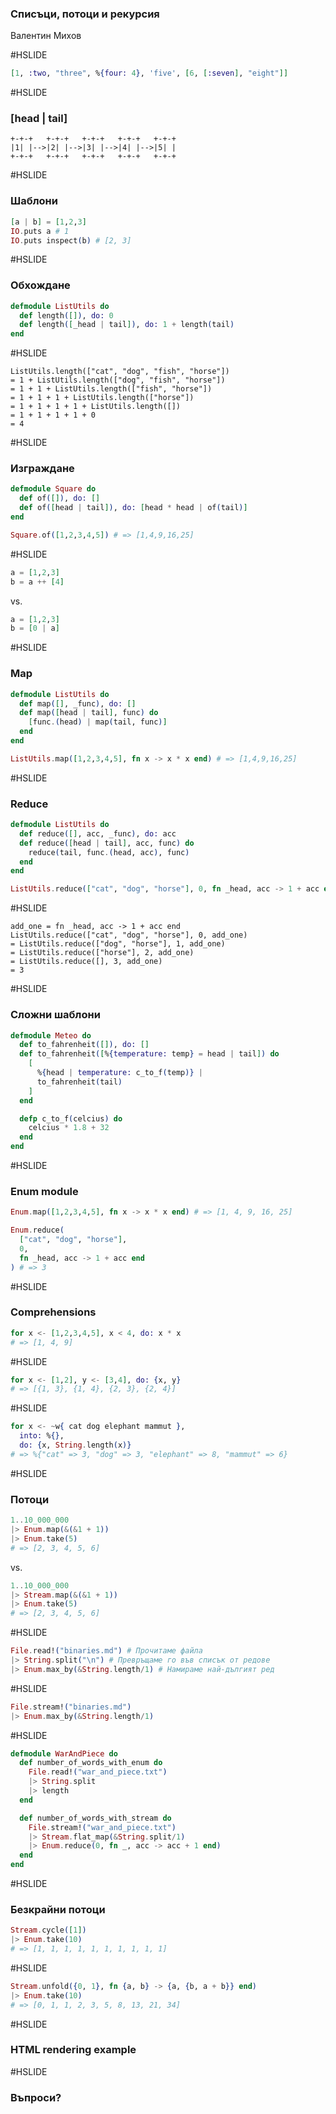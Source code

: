 ### Списъци, потоци и рекурсия

Валентин Михов

#HSLIDE

```elixir
[1, :two, "three", %{four: 4}, 'five', [6, [:seven], "eight"]]
```

#HSLIDE

### [head | tail]

```
+-+-+   +-+-+   +-+-+   +-+-+   +-+-+
|1| |-->|2| |-->|3| |-->|4| |-->|5| |
+-+-+   +-+-+   +-+-+   +-+-+   +-+-+
```

#HSLIDE

### Шаблони

```elixir
[a | b] = [1,2,3]
IO.puts a # 1
IO.puts inspect(b) # [2, 3]
```

#HSLIDE

### Обхождане

```elixir
defmodule ListUtils do
  def length([]), do: 0
  def length([_head | tail]), do: 1 + length(tail)
end
```

#HSLIDE

```
ListUtils.length(["cat", "dog", "fish", "horse"])
= 1 + ListUtils.length(["dog", "fish", "horse"])
= 1 + 1 + ListUtils.length(["fish", "horse"])
= 1 + 1 + 1 + ListUtils.length(["horse"])
= 1 + 1 + 1 + 1 + ListUtils.length([])
= 1 + 1 + 1 + 1 + 0
= 4
```

#HSLIDE

### Изграждане

```elixir
defmodule Square do
  def of([]), do: []
  def of([head | tail]), do: [head * head | of(tail)]
end

Square.of([1,2,3,4,5]) # => [1,4,9,16,25]
```

#HSLIDE

```elixir
a = [1,2,3]
b = a ++ [4]
```

vs.

```elixir
a = [1,2,3]
b = [0 | a]
```

#HSLIDE

### Map

```elixir
defmodule ListUtils do
  def map([], _func), do: []
  def map([head | tail], func) do
    [func.(head) | map(tail, func)]
  end
end

ListUtils.map([1,2,3,4,5], fn x -> x * x end) # => [1,4,9,16,25]
```

#HSLIDE

### Reduce

```elixir
defmodule ListUtils do
  def reduce([], acc, _func), do: acc
  def reduce([head | tail], acc, func) do
    reduce(tail, func.(head, acc), func)
  end
end

ListUtils.reduce(["cat", "dog", "horse"], 0, fn _head, acc -> 1 + acc end) # => 3
```

#HSLIDE

```
add_one = fn _head, acc -> 1 + acc end
ListUtils.reduce(["cat", "dog", "horse"], 0, add_one)
= ListUtils.reduce(["dog", "horse"], 1, add_one)
= ListUtils.reduce(["horse"], 2, add_one)
= ListUtils.reduce([], 3, add_one)
= 3
```

#HSLIDE

### Сложни шаблони

```elixir
defmodule Meteo do
  def to_fahrenheit([]), do: []
  def to_fahrenheit([%{temperature: temp} = head | tail]) do
    [
      %{head | temperature: c_to_f(temp)} |
      to_fahrenheit(tail)
    ]
  end

  defp c_to_f(celcius) do
    celcius * 1.8 + 32
  end
end
```

#HSLIDE

### Enum module

```elixir
Enum.map([1,2,3,4,5], fn x -> x * x end) # => [1, 4, 9, 16, 25]

Enum.reduce(
  ["cat", "dog", "horse"],
  0,
  fn _head, acc -> 1 + acc end
) # => 3
```

#HSLIDE

### Comprehensions

```elixir
for x <- [1,2,3,4,5], x < 4, do: x * x
# => [1, 4, 9]
```

#HSLIDE

```elixir
for x <- [1,2], y <- [3,4], do: {x, y}
# => [{1, 3}, {1, 4}, {2, 3}, {2, 4}]
```

#HSLIDE

```elixir
for x <- ~w{ cat dog elephant mammut },
  into: %{},
  do: {x, String.length(x)}
# => %{"cat" => 3, "dog" => 3, "elephant" => 8, "mammut" => 6}
```

#HSLIDE

### Потоци

```elixir
1..10_000_000
|> Enum.map(&(&1 + 1))
|> Enum.take(5)
# => [2, 3, 4, 5, 6]
```

vs.

```elixir
1..10_000_000
|> Stream.map(&(&1 + 1))
|> Enum.take(5)
# => [2, 3, 4, 5, 6]
```

#HSLIDE

```elixir
File.read!("binaries.md") # Прочитаме файла
|> String.split("\n") # Превръщаме го във списък от редове
|> Enum.max_by(&String.length/1) # Намираме най-дългият ред
```

#HSLIDE

```elixir
File.stream!("binaries.md")
|> Enum.max_by(&String.length/1)
```

#HSLIDE

```elixir
defmodule WarAndPiece do
  def number_of_words_with_enum do
    File.read!("war_and_piece.txt")
    |> String.split
    |> length
  end

  def number_of_words_with_stream do
    File.stream!("war_and_piece.txt")
    |> Stream.flat_map(&String.split/1)
    |> Enum.reduce(0, fn _, acc -> acc + 1 end)
  end
end
```

#HSLIDE

### Безкрайни потоци

```elixir
Stream.cycle([1])
|> Enum.take(10)
# => [1, 1, 1, 1, 1, 1, 1, 1, 1, 1]
```

#HSLIDE

```elixir
Stream.unfold({0, 1}, fn {a, b} -> {a, {b, a + b}} end)
|> Enum.take(10)
# => [0, 1, 1, 2, 3, 5, 8, 13, 21, 34]
```

#HSLIDE

### HTML rendering example

#HSLIDE

### Въпроси?
